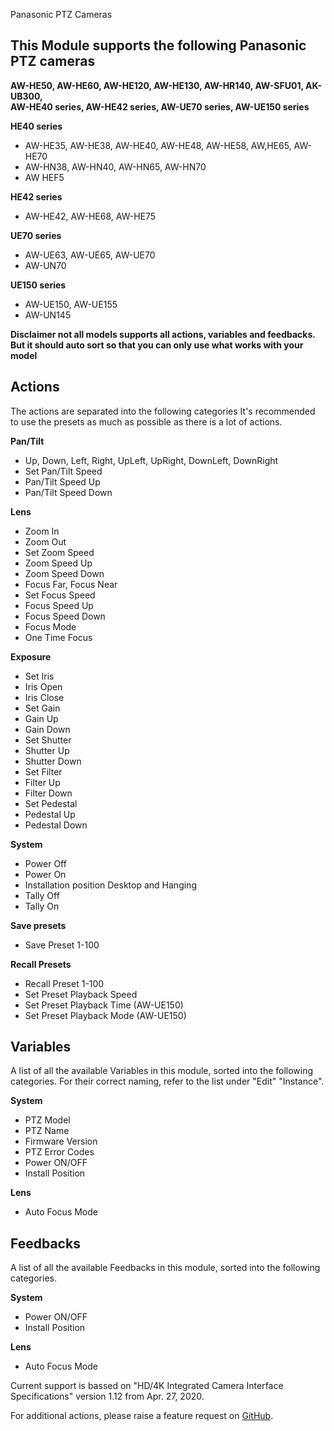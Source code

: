 Panasonic PTZ Cameras

## This Module supports the following Panasonic PTZ cameras

**AW-HE50, AW-HE60, AW-HE120, AW-HE130, AW-HR140, AW-SFU01, AK-UB300, <br/>AW-HE40 series, AW-HE42 series, AW-UE70 series, AW-UE150 series**

**HE40 series**
* AW-HE35, AW-HE38, AW-HE40, AW-HE48, AW-HE58, AW,HE65, AW-HE70
* AW-HN38, AW-HN40, AW-HN65, AW-HN70
* AW HEF5

**HE42 series**
* AW-HE42, AW-HE68, AW-HE75

**UE70 series**
* AW-UE63, AW-UE65, AW-UE70
* AW-UN70

**UE150 series**
* AW-UE150, AW-UE155
* AW-UN145

**Disclaimer not all models supports all actions, variables and feedbacks. But it should auto sort so that you can only use what works with your model**

## Actions
The actions are separated into the following categories
It's recommended to use the presets as much as possible as there is a lot of actions.

**Pan/Tilt**
* Up, Down, Left, Right, UpLeft, UpRight, DownLeft, DownRight
* Set Pan/Tilt Speed
* Pan/Tilt Speed Up
* Pan/Tilt Speed Down

**Lens**
* Zoom In
* Zoom Out
* Set Zoom Speed
* Zoom Speed Up
* Zoom Speed Down
* Focus Far, Focus Near
* Set Focus Speed
* Focus Speed Up
* Focus Speed Down
* Focus Mode
* One Time Focus

**Exposure**
* Set Iris
* Iris Open
* Iris Close
* Set Gain
* Gain Up
* Gain Down
* Set Shutter
* Shutter Up
* Shutter Down
* Set Filter
* Filter Up
* Filter Down
* Set Pedestal
* Pedestal Up
* Pedestal Down

**System**
* Power Off
* Power On
* Installation position Desktop and Hanging
* Tally Off
* Tally On

**Save presets**
* Save Preset 1-100

**Recall Presets**
* Recall Preset 1-100
* Set Preset Playback Speed
* Set Preset Playback Time (AW-UE150)
* Set Preset Playback Mode (AW-UE150)


## Variables
A list of all the available Variables in this module, sorted into the following categories. For their correct naming, refer to the list under "Edit" "Instance".

**System**
* PTZ Model
* PTZ Name
* Firmware Version
* PTZ Error Codes
* Power ON/OFF
* Install Position

**Lens**
* Auto Focus Mode

## Feedbacks
A list of all the available Feedbacks in this module, sorted into the following categories.

**System**
* Power ON/OFF
* Install Position

**Lens**
* Auto Focus Mode

Current support is bassed on "HD/4K Integrated Camera Interface Specifications" version 1.12 from Apr. 27, 2020.

For additional actions, please raise a feature request on [GitHub](https://github.com/bitfocus/companion-module-panasonic-ptz/).
